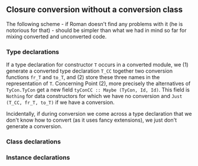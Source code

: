 ## Closure conversion without a conversion class



The following scheme - if Roman doesn't find any problems with it (he is notorious for that) - should be simpler than what we had in mind so far for mixing converted and unconverted code.


### Type declarations



If a type declaration for constructor `T` occurs in a converted module, we
(1) generate a converted type declaration `T_CC` together two conversion functions `fr_T` and `to_T`, and
(2) store these three names in the representation of `T`.
Concerning Point (2), more precisely the alternatives of `TyCon.TyCon` get a new field `tyConCC :: Maybe (TyCon, Id, Id)`.  This field is `Nothing` for data constructors for which we have no conversion and `Just (T_CC, fr_T, to_T)` if we have a conversion.



Incidentally, if during conversion we come across a type declaration that we don't know how to convert (as it uses fancy extensions), we just don't generate a conversion.


### Class declarations


### Instance declarations


